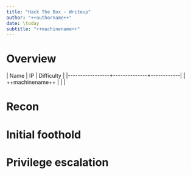 ```yaml
---
title: "Hack The Box - Writeup"
author: "++authorname++"
date: \today
subtitle: "++machinename++"
---
```


# Overview

| Name            | IP           | Difficulty |
|-----------------+--------------+------------|
| ++machinename++ |              |            |

# Recon

# Initial foothold

# Privilege escalation
